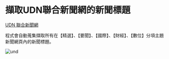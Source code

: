 # 擷取UDN聯合新聞網的新聞標題

<a href="https://udn.com/news/breaknews/1"  title="UDN 聯合新聞網">UDN 聯合新聞網</a>

程式會自動蒐集擷取所有在【精選】、【要聞】、【國際】、【財經】、【數位】分項主題新聞網頁內的新聞標題。

![und](https://github.com/leeeating/crawling-example/blob/main/udn%20screenshot.png)
